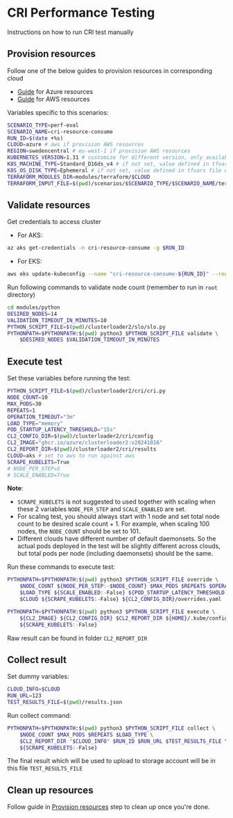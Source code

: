 # CRI Performance Testing

Instructions on how to run CRI test manually

## Provision resources

Follow one of the below guides to provision resources in corresponding cloud
- [Guide](../../../terraform/azure/README.md) for Azure resources
- [Guide](../../../terraform/aws/README.md) for AWS resources

Variables specific to this scenarios:

```bash
SCENARIO_TYPE=perf-eval
SCENARIO_NAME=cri-resource-consume
RUN_ID=$(date +%s)
CLOUD=azure # aws if provision AWS resources
REGION=swedencentral # eu-west-1 if provision AWS resources
KUBERNETES_VERSION=1.31 # customize for different version, only available for Azure currently
K8S_MACHINE_TYPE=Standard_D16ds_v4 # if not set, value defined in tfvars file will be used, only availabe for Azure currently
K8S_OS_DISK_TYPE=Ephemeral # if not set, value defined in tfvars file will be used, only available for Azure currently
TERRAFORM_MODULES_DIR=modules/terraform/$CLOUD
TERRAFORM_INPUT_FILE=$(pwd)/scenarios/$SCENARIO_TYPE/$SCENARIO_NAME/terraform-inputs/${CLOUD}.tfvars
```

## Validate resources

Get credentials to access cluster
- For AKS:

```bash
az aks get-credentials -n cri-resource-consume -g $RUN_ID
```

- For EKS:

```bash
aws eks update-kubeconfig --name "cri-resource-consume-${RUN_ID}" --region $REGION
```

Run following commands to validate node count (remember to run in `root` directory)

```bash
cd modules/python
DESIRED_NODES=14
VALIDATION_TIMEOUT_IN_MINUTES=10
PYTHON_SCRIPT_FILE=$(pwd)/clusterloader2/slo/slo.py
PYTHONPATH=$PYTHONPATH:$(pwd) python3 $PYTHON_SCRIPT_FILE validate \
    $DESIRED_NODES $VALIDATION_TIMEOUT_IN_MINUTES
```

## Execute test

Set these variables before running the test:

```bash
PYTHON_SCRIPT_FILE=$(pwd)/clusterloader2/cri/cri.py
NODE_COUNT=10
MAX_PODS=30
REPEATS=1
OPERATION_TIMEOUT="3m"
LOAD_TYPE="memory"
POD_STARTUP_LATENCY_THRESHOLD="15s"
CL2_CONFIG_DIR=$(pwd)/clusterloader2/cri/config
CL2_IMAGE="ghcr.io/azure/clusterloader2:v20241016"
CL2_REPORT_DIR=$(pwd)/clusterloader2/cri/results
CLOUD=aks # set to aws to run against aws
SCRAPE_KUBELETS=True
# NODE_PER_STEP=5
# SCALE_ENABLED=True
```

**Note**: 
- `SCRAPE_KUBELETS` is not suggested to used together with scaling when these 2 variables `NODE_PER_STEP` and `SCALE_ENABLED` are set.
- For scaling test, you should always start with 1 node and set total node count to be desired scale count + 1. For example, when scaling 100 nodes, the `NODE_COUNT` should be set to 101.
- Different clouds have different number of default daemonsets. So the actual pods deployed in the test will be slightly different across clouds, but total pods per node (including daemonsets) should be the same.

Run these commands to execute test:

```bash
PYTHONPATH=$PYTHONPATH:$(pwd) python3 $PYTHON_SCRIPT_FILE override \
    $NODE_COUNT ${NODE_PER_STEP:-$NODE_COUNT} $MAX_PODS $REPEATS $OPERATION_TIMEOUT \
    $LOAD_TYPE ${SCALE_ENABLED:-False} ${POD_STARTUP_LATENCY_THRESHOLD:-15s} \
    $CLOUD ${SCRAPE_KUBELETS:-False} ${CL2_CONFIG_DIR}/overrides.yaml

PYTHONPATH=$PYTHONPATH:$(pwd) python3 $PYTHON_SCRIPT_FILE execute \
    ${CL2_IMAGE} ${CL2_CONFIG_DIR} $CL2_REPORT_DIR ${HOME}/.kube/config $CLOUD \
    ${SCRAPE_KUBELETS:-False}
```

Raw result can be found in folder `CL2_REPORT_DIR`

## Collect result

Set dummy variables:

```bash
CLOUD_INFO=$CLOUD
RUN_URL=123
TEST_RESULTS_FILE=$(pwd)/results.json
```

Run collect command:

```bash
PYTHONPATH=$PYTHONPATH:$(pwd) python3 $PYTHON_SCRIPT_FILE collect \
    $NODE_COUNT $MAX_PODS $REPEATS $LOAD_TYPE \
    $CL2_REPORT_DIR "$CLOUD_INFO" $RUN_ID $RUN_URL $TEST_RESULTS_FILE \
    ${SCRAPE_KUBELETS:-False}
```

The final result which will be used to upload to storage account will be in this file `TEST_RESULTS_FILE`

## Clean up resources

Follow guide in [Provision resources](#provision-resources) step to clean up once you're done.
